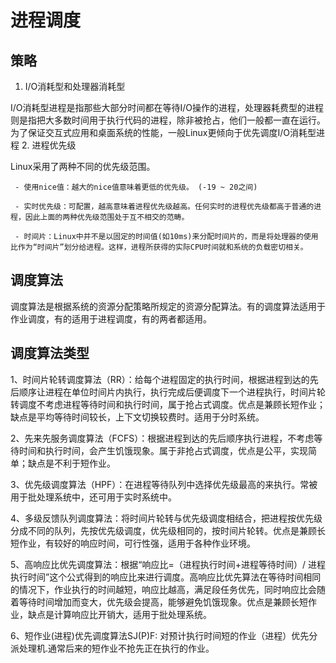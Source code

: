 # 进程调度

## 策略

1. I/O消耗型和处理器消耗型

I/O消耗型进程是指那些大部分时间都在等待I/O操作的进程，处理器耗费型的进程则是指把大多数时间用于执行代码的进程，除非被抢占，他们一般都一直在运行。
为了保证交互式应用和桌面系统的性能，一般Linux更倾向于优先调度I/O消耗型进程
2. 进程优先级

Linux采用了两种不同的优先级范围。

     - 使用nice值：越大的nice值意味着更低的优先级。 (-19 ~ 20之间)

     - 实时优先级：可配置，越高意味着进程优先级越高。任何实时的进程优先级都高于普通的进程，因此上面的两种优先级范围处于互不相交的范畴。

     - 时间片：Linux中并不是以固定的时间值(如10ms)来分配时间片的，而是将处理器的使用比作为“时间片”划分给进程。这样，进程所获得的实际CPU时间就和系统的负载密切相关。

## 调度算法

调度算法是根据系统的资源分配策略所规定的资源分配算法。有的调度算法适用于作业调度，有的适用于进程调度，有的两者都适用。

## 调度算法类型

1、时间片轮转调度算法（RR）：给每个进程固定的执行时间，根据进程到达的先后顺序让进程在单位时间片内执行，执行完成后便调度下一个进程执行，时间片轮转调度不考虑进程等待时间和执行时间，属于抢占式调度。优点是兼顾长短作业；缺点是平均等待时间较长，上下文切换较费时。适用于分时系统。

2、先来先服务调度算法（FCFS）：根据进程到达的先后顺序执行进程，不考虑等待时间和执行时间，会产生饥饿现象。属于非抢占式调度，优点是公平，实现简单；缺点是不利于短作业。

3、优先级调度算法（HPF）：在进程等待队列中选择优先级最高的来执行。常被用于批处理系统中，还可用于实时系统中。

4、多级反馈队列调度算法：将时间片轮转与优先级调度相结合，把进程按优先级分成不同的队列，先按优先级调度，优先级相同的，按时间片轮转。优点是兼顾长短作业，有较好的响应时间，可行性强，适用于各种作业环境。

5、高响应比优先调度算法：根据“响应比=（进程执行时间+进程等待时间）/ 进程执行时间”这个公式得到的响应比来进行调度。高响应比优先算法在等待时间相同的情况下，作业执行的时间越短，响应比越高，满足段任务优先，同时响应比会随着等待时间增加而变大，优先级会提高，能够避免饥饿现象。优点是兼顾长短作业，缺点是计算响应比开销大，适用于批处理系统。

6、短作业(进程)优先调度算法SJ(P)F: 对预计执行时间短的作业（进程）优先分派处理机.通常后来的短作业不抢先正在执行的作业。
